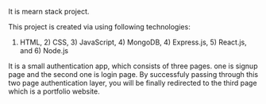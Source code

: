 
It is mearn stack project.

This project is created via using following technologies:
1) HTML, 2) CSS, 3) JavaScript, 4) MongoDB, 4) Express.js, 5) React.js, and 6) Node.js 

It is a small authentication app,
which consists of three pages. one is signup page and the second one is login page.
By successfuly passing through this two page authentication layer, you will be finally 
redirected to the third page which is a portfolio website.
